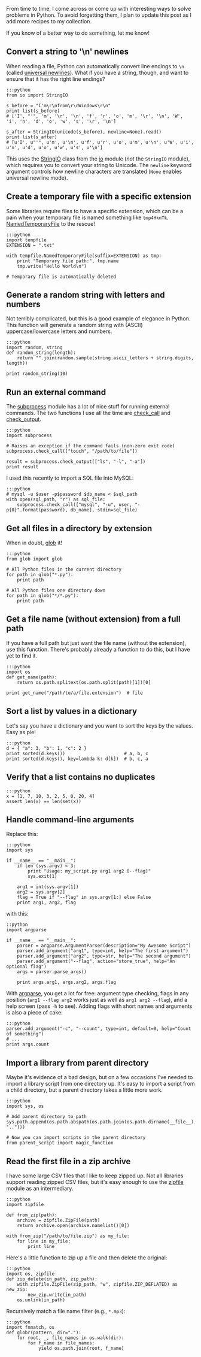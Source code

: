 <!-- 
.. title: Python Recipes
.. slug: python-recipes
.. date: 2013/03/02 10:41:25
.. tags: python,programming
.. link: 
.. description: 
-->

From time to time, I come across or come up with interesting ways to solve problems in Python. To avoid forgetting them, I plan to update this post as I add more recipes to my collection.

If you know of a better way to do something, let me know!

<!-- TEASER_END -->

Convert a string to '\n' newlines
---------------------------------

When reading a file, Python can automatically convert line endings to `\n` (called [universal newlines](http://www.python.org/dev/peps/pep-0278/)). What if you have a string, though, and want to ensure that it has the right line endings?

    :::python
    from io import StringIO

    s_before = "I'm\r\nfrom\r\nWindows\r\n"
    print list(s_before)
    # ['I', "'", 'm', '\r', '\n', 'f', 'r', 'o', 'm', '\r', '\n', 'W', 'i', 'n', 'd', 'o', 'w', 's', '\r', '\n']

    s_after = StringIO(unicode(s_before), newline=None).read()
    print list(s_after)
    # [u'I', u"'", u'm', u'\n', u'f', u'r', u'o', u'm', u'\n', u'W', u'i', u'n', u'd', u'o', u'w', u's', u'\n']
       
This uses the [StringIO](http://docs.python.org/2/library/io.html#io.StringIO) class from the [io](http://docs.python.org/2/library/io.html) module (*not* the `StringIO` module), which requires you to convert your string to Unicode. The `newline` keyword argument controls how newline characters are translated (`None` enables universal newline mode).

Create a temporary file with a specific extension
-------------------------------------------------

Some libraries require files to have a specific extension, which can be a pain when your temporary file is named something like `tmp4HknTk`. [NamedTemporaryFile](http://docs.python.org/2/library/tempfile.html#tempfile.NamedTemporaryFile) to the rescue!

    :::python
    import tempfile
    EXTENSION = ".txt"

    with tempfile.NamedTemporaryFile(suffix=EXTENSION) as tmp:
        print "Temporary file path:", tmp.name
        tmp.write("Hello World\n")

    # Temporary file is automatically deleted

Generate a random string with letters and numbers
-------------------------------------------------

Not terribly complicated, but this is a good example of elegance in Python. This function will generate a random string with (ASCII) uppercase/lowercase letters and numbers.

    :::python
    import random, string
    def random_string(length):
        return "".join(random.sample(string.ascii_letters + string.digits, length))

    print random_string(10)

Run an external command
-----------------------

The [subprocess](http://docs.python.org/2/library/subprocess.html) module has a lot of nice stuff for running external commands. The two functions I use all the time are [check_call](http://docs.python.org/2/library/subprocess.html#subprocess.check_call) and [check_output](http://docs.python.org/2/library/subprocess.html#subprocess.check_output).

    :::python
    import subprocess
    
    # Raises an exception if the command fails (non-zero exit code)
    subprocess.check_call(["touch", "/path/to/file"])

    result = subprocess.check_output(["ls", "-l", "-a"])
    print result

I used this recently to import a SQL file into MySQL:

    :::python
    # mysql -u $user -p$password $db_name < $sql_path
    with open(sql_path, "r") as sql_file:
        subprocess.check_call(["mysql", "-u", user, "-p{0}".format(password), db_name], stdin=sql_file)


Get all files in a directory by extension
-----------------------------------------

When in doubt, [glob](http://docs.python.org/2/library/glob.html) it!

    :::python
    from glob import glob

    # All Python files in the current directory
    for path in glob("*.py"):
        print path

    # All Python files one directory down
    for path in glob("*/*.py"):
        print path

Get a file name (without extension) from a full path
----------------------------------------------------

If you have a full path but just want the file name (without the extension), use this function. There's probably already a function to do this, but I have yet to find it.

    :::python
    import os
    def get_name(path):
        return os.path.splitext(os.path.split(path)[1])[0]

    print get_name("/path/to/a/file.extension")  # file

Sort a list by values in a dictionary
-------------------------------------

Let's say you have a dictionary and you want to sort the keys by the values. Easy as pie!

    :::python
    d = { "a": 3, "b": 1, "c": 2 }
    print sorted(d.keys())                      # a, b, c
    print sorted(d.keys(), key=lambda k: d[k])  # b, c, a

Verify that a list contains no duplicates
-----------------------------------------

    :::python
    x = [1, 7, 10, 3, 2, 5, 0, 20, 4]
    assert len(x) == len(set(x))

Handle command-line arguments
-----------------------------

Replace this:

    :::python
    import sys

    if __name__ == "__main__":
        if len (sys.argv) < 3:
            print "Usage: my_script.py arg1 arg2 [--flag]"
            sys.exit(1)

        arg1 = int(sys.argv[1])
        arg2 = sys.argv[2]
        flag = True if "--flag" in sys.argv[1:] else False
        print arg1, arg2, flag

with this:

    ::python
    import argparse

    if __name__ == "__main__":
        parser = argparse.ArgumentParser(description="My Awesome Script")
        parser.add_argument("arg1", type=int, help="The first argument")
        parser.add_argument("arg2", type=str, help="The second argument")
        parser.add_argument("--flag", action="store_true", help="An optional flag")
        args = parser.parse_args()

        print args.arg1, args.arg2, args.flag

With [argparse](http://docs.python.org/2.7/library/argparse.html), you get a lot for free: argument type checking, flags in any position (`arg1 --flag arg2` works just as well as `arg1 arg2 --flag`), and a help screen (pass `-h` to see). Adding flags with short names and arguments is also a piece of cake:

    :::python
    parser.add_argument("-c", "--count", type=int, default=0, help="Count of something")
    # ...
    print args.count

Import a library from parent directory
--------------------------------------

Maybe it's evidence of a bad design, but on a few occasions I've needed to import a library script from one directory up. It's easy to import a script from a child directory, but a parent directory takes a little more work.

    :::python
    import sys, os

    # Add parent directory to path    
    sys.path.append(os.path.abspath(os.path.join(os.path.dirname(__file__), "..")))

    # Now you can import scripts in the parent directory
    from parent_script import magic_function

Read the first file in a zip archive
------------------------------------

I have some large CSV files that I like to keep zipped up. Not all libraries support reading zipped CSV files, but it's easy enough to use the [zipfile](http://docs.python.org/2/library/zipfile) module as an intermediary.


    :::python
    import zipfile

    def from_zip(path):
        archive = zipfile.ZipFile(path)
        return archive.open(archive.namelist()[0])

    with from_zip("/path/to/file.zip") as my_file:
        for line in my_file:
            print line


Here's a little function to zip up a file and then delete the original:

    :::python
    import os, zipfile
    def zip_delete(in_path, zip_path):
        with zipfile.ZipFile(zip_path, "w", zipfile.ZIP_DEFLATED) as new_zip:
            new_zip.write(in_path)
        os.unlink(in_path)


Recursively match a file name filter (e.g., `*.mp3`):

    :::python
    import fnmatch, os
    def globr(pattern, dir="."):
        for root, _, file_names in os.walk(dir):
            for f_name in file_names:
                yield os.path.join(root, f_name)
